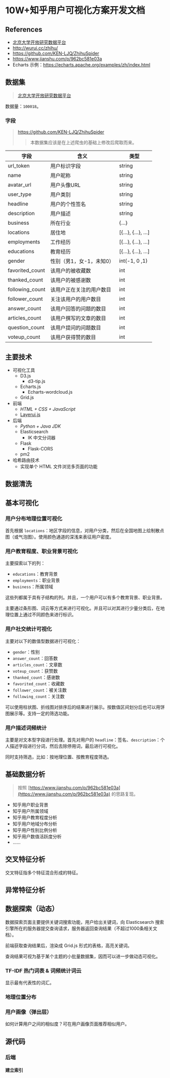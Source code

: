# 10W+知乎用户可视化方案开发文档

## References

- [北京大学开放研究数据平台](https://opendata.pku.edu.cn/dataverse/pku)
- http://wurui.cc/zhihu/
- https://github.com/KEN-LJQ/ZhihuSpider
- https://www.jianshu.com/p/962bc581e03a
- Echarts 示例：https://echarts.apache.org/examples/zh/index.html

## 数据集

> [北京大学开放研究数据平台](https://opendata.pku.edu.cn/dataverse/pku)

数据量：`100018`。

### 字段

> https://github.com/KEN-LJQ/ZhihuSpider
>
> > 本数据集应该是在上述爬虫的基础上修改后爬取而来。

| 字段           | 含义                             | 类型 |
| -------------- | -------------------------------- | -------------- |
| url_token          | 用户标识字段                     | string |
| name       | 用户昵称                         | string |
| avatar_url     | 用户头像URL                      | string |
| user_type          | 用户类别                     | string |
| headline       | 用户的个性签名                 | string |
| description    | 用户描述                         | string |
| business       | 所在行业                         | {…} |
| locations      | 居住地                           | [{…}, {…}, …] |
| employments    | 工作经历                         | [{…}, {…}, …] |
| educations     | 教育经历                         | [{…}, {…}, …] |
| gender         | 性别（男1，女-1，未知0）              | int(-1, 0 ,1) |
| favorited_count | 该用户的被收藏数         | int |
| thanked_count | 该用户的被感谢数         | int |
| following_count | 该用户正在关注的用户数目         | int |
| follower_count  | 关注该用户的用户数目             | int |
| answer_count    | 该用户回答的问题的数目           | int |
| articles_count    | 该用户撰写的文章的数目           | int |
| question_count  | 该用户提问的问题数目             | int |
| voteup_count    | 该用户获得赞的数目               | int |

## 主要技术

- 可视化工具
  - D3.js
    - d3-tip.js
  - Echarts.js
    - Echarts-wordcloud.js
  - Grid.js
- 前端
  - *HTML + CSS + JavaScript*
  - [Layerui.js](https://layui.itze.cn/)
- 后端
  - *Python + Java JDK*
  - Elasticsearch
    - IK 中文分词器
  - Flask
    - Flask-CORS
  - pm2
- 哈希路由技术
  - 实现单个 HTML 文件浏览多页面的功能

## 数据清洗



## 基本可视化

### 用户分布地理位置可视化

首先根据 `locations`：地区字段的信息，对用户分类，然后在全国地图上绘制散点图（或气泡图）。使用颜色通道的深浅来表征用户密度。

### 用户教育程度、职业背景可视化

主要探索以下的列：

- `educations`：教育背景
- `employments`：职业背景
- `business`：所属领域

这些列都属于具有子结构的列。并且，一个用户可以有多个教育背景、职业背景。

主要通过条形图、词云等方式来进行可视化。并且可以对其进行少量分类后，在地理位置上通过不同颜色来进行标识。

### 用户社交统计可视化

主要对以下的数值型数据进行可视化：

- `gender`：性别
- `answer_count`：回答数
- `articles_count`：文章数
- `voteup_count`：获赞数
- `thanked_count`：感谢数
- `favorited_count`：收藏数
- `follower_count`：被关注数
- `following_count`：关注数

可以使用柱状图、折线图对排序后的结果进行展示。按数值区间划分后也可以用饼图展示等。支持一定的筛选功能。

### 用户描述词频统计

主要是对文本型字段进行处理。首先对用户的 `headline`：签名、`description`：个人描述字段进行分词，然后去除停用词，最后进行可视化。

同时支持筛选，比如：按地理位置、按教育程度筛选。

## 基础数据分析

> 按照 [https://www.jianshu.com/p/962bc581e03a](https://www.jianshu.com/p/962bc581e03a) 的思路复现。

- 知乎用户职业背景
- 知乎用户所属领域
- 知乎用户教育程度分析
- 知乎用户地域分布分析
- 知乎用户性别比例分析
- 知乎用户数值活跃度分析
- ……

## 交叉特征分析

交叉特征指多个特征混合形成的特征。

## 异常特征分析



## 数据探索（动态）

数据探索页面主要提供关键词搜索功能，用户给出关键词，向 Elasticsearch 搜索引擎所在的服务器提交查询请求，服务器返回查询结果（不超过1000条相关文档）。

前端获取查询结果后，渲染成 Grid.js 形式的表格，高亮关键词。

查询结果可视为基于某个主题的小批量数据集，因而可以进一步做动态可视化。

### TF-IDF 热门词表 & 词频统计词云

显示最有代表性的词汇。

### 地理位置分布



### 用户画像（弹出层）

如何计算用户之间的相似度？可在用户画像页面推荐相似用户。



## 源代码

### 后端

#### 建立索引

```

```

